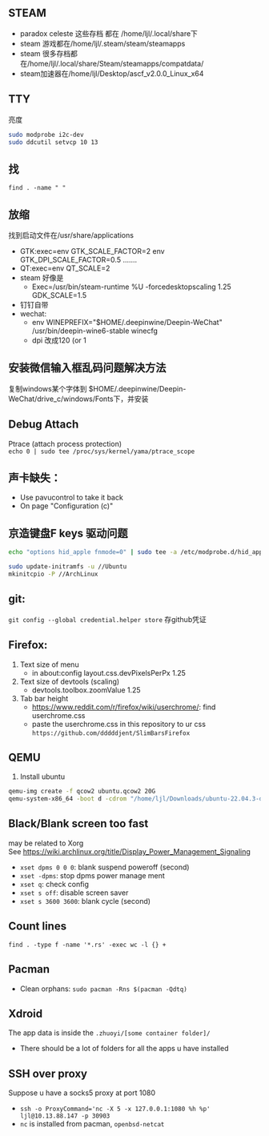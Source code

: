 ## STEAM

- paradox celeste 这些存档 都在 /home/ljl/.local/share下
- steam 游戏都在/home/ljl/.steam/steam/steamapps
- steam 很多存档都在/home/ljl/.local/share/Steam/steamapps/compatdata/
- steam加速器在/home/ljl/Desktop/ascf_v2.0.0_Linux_x64

## TTY

亮度

```bash
sudo modprobe i2c-dev
sudo ddcutil setvcp 10 13
```

## 找

`find . -name " "`

## 放缩

找到启动文件在/usr/share/applications

- GTK:exec=env GTK_SCALE_FACTOR=2 env GTK_DPI_SCALE_FACTOR=0.5 .......
- QT:exec=env QT_SCALE=2
- steam 好像是
  - Exec=/usr/bin/steam-runtime %U -forcedesktopscaling 1.25 GDK_SCALE=1.5
- 钉钉自带
- wechat:
  - env WINEPREFIX="$HOME/.deepinwine/Deepin-WeChat" /usr/bin/deepin-wine6-stable winecfg
  - dpi 改成120 (or 1

## 安装微信输入框乱码问题解决方法

复制windows某个字体到 $HOME/.deepinwine/Deepin-WeChat/drive_c/windows/Fonts下，并安装

## Debug Attach

Ptrace (attach process protection)<br/>
`echo 0 | sudo tee /proc/sys/kernel/yama/ptrace_scope`

## 声卡缺失：

- Use pavucontrol to take it back
- On page "Configuration (c)"

## 京造键盘F keys 驱动问题

```bash
echo "options hid_apple fnmode=0" | sudo tee -a /etc/modprobe.d/hid_apple.conf

sudo update-initramfs -u //Ubuntu
mkinitcpio -P //ArchLinux
```

## git:

`git config --global credential.helper store` 存github凭证

## Firefox:

1. Text size of menu
   - in about:config layout.css.devPixelsPerPx 1.25
2. Text size of devtools (scaling)
   - devtools.toolbox.zoomValue 1.25
3. Tab bar height
   - https://www.reddit.com/r/firefox/wiki/userchrome/: find userchrome.css
   - paste the userchrome.css in this repository to ur css
     `https://github.com/dddddjent/SlimBarsFirefox`

## QEMU

1. Install ubuntu

```bash
qemu-img create -f qcow2 ubuntu.qcow2 20G
qemu-system-x86_64 -boot d -cdrom "/home/ljl/Downloads/ubuntu-22.04.3-desktop-amd64.iso" -enable-kvm -smp 4 -device intel-hda -device hda-duplex  -device virtio-vga-gl  -net nic -net user,hostfwd=tcp::5555-:5555    -cpu host  -m 4096  -display sdl,gl=on -hda ubuntu.qcow2
```

## Black/Blank screen too fast

may be related to Xorg <br/>
See https://wiki.archlinux.org/title/Display_Power_Management_Signaling<br/>

- `xset dpms 0 0 0`: blank suspend poweroff (second)
- `xset -dpms`: stop dpms power manage ment
- `xset q`: check config
- `xset s off`: disable screen saver
- `xset s 3600 3600`: blank cycle (second)

## Count lines

`find . -type f -name '*.rs' -exec wc -l {} +`

## Pacman

- Clean orphans: `sudo pacman -Rns $(pacman -Qdtq)`

## Xdroid

The app data is inside the `.zhuoyi/[some container folder]/`

- There should be a lot of folders for all the apps u have installed

## SSH over proxy

Suppose u have a socks5 proxy at port 1080

- `ssh -o ProxyCommand='nc -X 5 -x 127.0.0.1:1080 %h %p' ljl@10.13.88.147 -p 30903`
- `nc` is installed from pacman, `openbsd-netcat`
